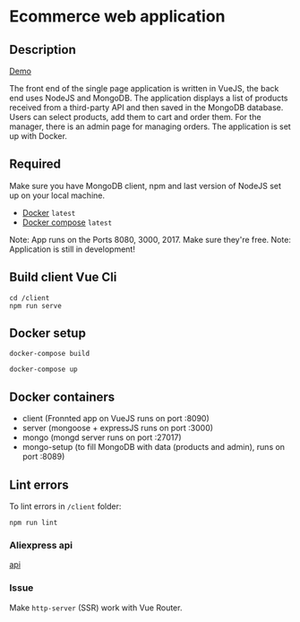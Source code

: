 # Ecommerce web application

## Description

[Demo](https://volokolamskspb.github.io/Ecommerce-shop)

The front end of the single page application is written in VueJS, the back end uses NodeJS and MongoDB. The application displays a list of products received from a third-party API and then saved in the MongoDB database. Users can select products, add them to cart and order them. For the manager, there is an admin page for managing orders.
The application is set up with Docker.

## Required

Make sure you have MongoDB client, npm and last version of NodeJS set up on your local machine.

- [Docker](https://docs.docker.com/install/) `latest`
- [Docker compose](https://docs.docker.com/compose/install/) `latest`

Note: App runs on the Ports 8080, 3000, 2017. Make sure they're free.
Note: Application is still in development!

## Build client Vue Cli

```
cd /client
npm run serve
```

## Docker setup

```
docker-compose build
```
```
docker-compose up
```

## Docker containers 

- client (Fronnted app on VueJS runs on port :8090)
- server (mongoose  + expressJS runs on port :3000)
- mongo (mongd server runs on port :27017)
- mongo-setup (to fill MongoDB with data (products and admin), runs on port :8089)

## Lint errors

To lint errors in `/client` folder:

``` npm run lint ```

### Aliexpress api 

[api](https://rapidapi.com/?utm_campaign=Quora&utm_medium=link_Marketplace&utm_source=Quora)

### Issue

Make `http-server` (SSR) work with Vue Router.

